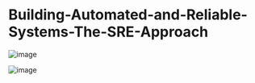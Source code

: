 # Building-Automated-and-Reliable-Systems-The-SRE-Approach


![image](https://user-images.githubusercontent.com/88186084/136238993-0cfbb9d0-3009-4ba3-b9b9-7f8bc8a1c64a.png)




![image](https://user-images.githubusercontent.com/88186084/136239065-448783f5-304d-45ba-b61f-bc53178e4a5d.png)
